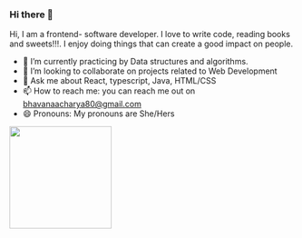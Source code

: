 ### Hi there 👋

<!--
**Bhavana123456/Bhavana123456** is a ✨ _special_ ✨ repository because its `README.md` (this file) appears on your GitHub profile.

Here are some ideas to get you started:-->
Hi, I am a frontend- software developer. I love to write code, reading books and sweets!!!.
I enjoy doing things that can create a good impact on people.

- 🌱 I’m currently practicing by Data structures and algorithms.
- 👯 I’m looking to collaborate on projects related to Web Development
- 💬 Ask me about React, typescript, Java, HTML/CSS
- 📫 How to reach me: you can reach me out on bhavanaacharya80@gmail.com
- 😄 Pronouns: My pronouns are She/Hers

<img height="180em" src="https://github-readme-stats.vercel.app/api?username=Bhavana123456&show_icons=true&hide_border=true&&count_private=true&include_all_commits=true" />

